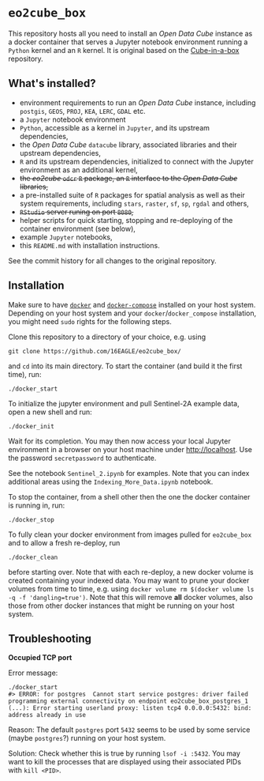 # `eo2cube_box`

This repository hosts all you need to install an *Open Data Cube* instance as a docker container that serves a Jupyter notebook environment running a `Python` kernel and an `R` kernel. It is original based on the [Cube-in-a-box](https://github.com/opendatacube/cube-in-a-box) repository. 

## What's installed?

* environment requirements to run an *Open Data Cube* instance, including `postgis`, `GEOS`, `PROJ`, `KEA`, `LERC`, `GDAL` etc.
* a `Jupyter` notebook environment
* `Python`, accessible as a kernel in `Jupyter`, and its upstream dependencies,
* the *Open Data Cube* `datacube` library, associated libraries and their upstream dependencies,
* `R` and its upstream dependencies, initialized to connect with the Jupyter environment as an additional kernel,
* ~~the *eo2cube* `odcr` `R` package, an `R` interface to the *Open Data Cube* libraries,~~
* a pre-installed suite of `R` packages for spatial analysis as well as their system requirements, including `stars`, `raster`, `sf`, `sp`, `rgdal` and others,
* ~~`RStudio` server runing on port `8080`,~~
* helper scripts for quick starting, stopping and re-deploying of the container environment (see below),
* example `Jupyter` notebooks,
* this `README.md` with installation instructions.

See the commit history for all changes to the original repository.

## Installation

Make sure to have [`docker`](https://docs.docker.com/engine/install/ubuntu/#install-using-the-repository) and [`docker-compose`](https://docs.docker.com/compose/install/#install-compose-on-linux-systems) installed on your host system. Depending on your host system and your `docker`/`docker_compose` installation, you might need `sudo` rights for the following steps.

Clone this repository to a directory of your choice, e.g. using

```
git clone https://github.com/16EAGLE/eo2cube_box/
```

and `cd` into its main directory. To start the container (and build it the first time), run:

```
./docker_start
```

To initialize the jupyter environment and pull Sentinel-2A example data, open a new shell and run:

```
./docker_init
```

Wait for its completion. You may then now access your local Jupyter environment in a browser on your host machine under [http://localhost](http://localhost). Use the password `secretpassword` to authenticate.

See the notebook `Sentinel_2.ipynb` for examples. Note that you can index additional areas using the `Indexing_More_Data.ipynb` notebook.

To stop the container, from a shell other then the one the docker container is running in, run:

```
./docker_stop
```

To fully clean your docker environment from images pulled for `eo2cube_box` and to allow a fresh re-deploy, run

```
./docker_clean
```

before starting over. Note that with each re-deploy, a new docker volume is created containing your indexed data. You may want to prune your docker volumes from time to time, e.g. using `docker volume rm $(docker volume ls -q -f 'dangling=true')`. Note that this will remove **all** docker volumes, also those from other docker instances that might be running on your host system.


## Troubleshooting

**Occupied TCP port**

Error message:

```
./docker_start
#> ERROR: for postgres  Cannot start service postgres: driver failed programming external connectivity on endpoint eo2cube_box_postgres_1 (...): Error starting userland proxy: listen tcp4 0.0.0.0:5432: bind: address already in use
```

Reason: The default `postgres` port `5432` seems to be used by some service (maybe `postgres`?) running on your host system.

Solution: Check whether this is true by running `lsof -i :5432`. You may want to kill the processes that are displayed using their associated PIDs with `kill <PID>`.


